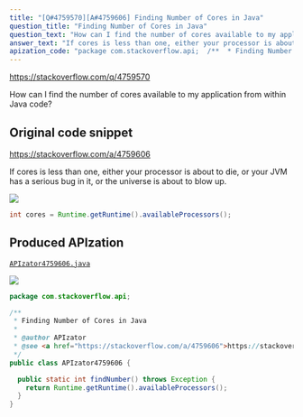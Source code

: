 ```yaml
---
title: "[Q#4759570][A#4759606] Finding Number of Cores in Java"
question_title: "Finding Number of Cores in Java"
question_text: "How can I find the number of cores available to my application from within Java code?"
answer_text: "If cores is less than one, either your processor is about to die, or your JVM has a serious bug in it, or the universe is about to blow up."
apization_code: "package com.stackoverflow.api;  /**  * Finding Number of Cores in Java  *  * @author APIzator  * @see <a href=\"https://stackoverflow.com/a/4759606\">https://stackoverflow.com/a/4759606</a>  */ public class APIzator4759606 {    public static int findNumber() throws Exception {     return Runtime.getRuntime().availableProcessors();   } }"
---
```


https://stackoverflow.com/q/4759570

How can I find the number of cores available to my application from within Java code?



## Original code snippet

https://stackoverflow.com/a/4759606

If cores is less than one, either your processor is about to die, or your JVM has a serious bug in it, or the universe is about to blow up.

<div class="code-logo"><img src="/stackoverflow.png" /></div>

```java
int cores = Runtime.getRuntime().availableProcessors();
```

## Produced APIzation

[`APIzator4759606.java`](https://github.com/pasqualesalza/apization-temp-data/raw/master/search/APIzator4759606.java)

<div class="code-logo"><img src="/apizator.png" /></div>

```java
package com.stackoverflow.api;

/**
 * Finding Number of Cores in Java
 *
 * @author APIzator
 * @see <a href="https://stackoverflow.com/a/4759606">https://stackoverflow.com/a/4759606</a>
 */
public class APIzator4759606 {

  public static int findNumber() throws Exception {
    return Runtime.getRuntime().availableProcessors();
  }
}

```